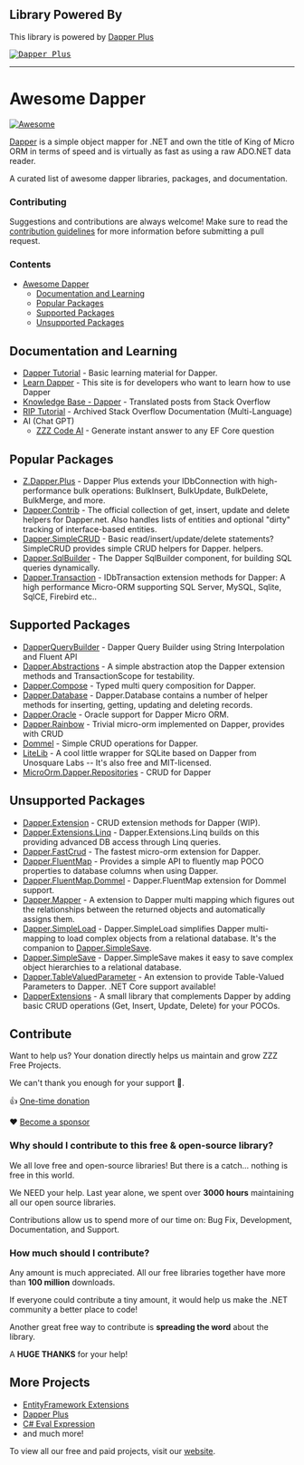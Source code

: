 ## Library Powered By

This library is powered by [Dapper Plus](https://dapper-plus.net/)

<a href="https://dapper-plus.net/">
<kbd>
<img src="https://zzzprojects.github.io/images/logo/dapper-plus-add.png" alt="Dapper Plus" />
</kbd>
</a>

---

# Awesome Dapper

[![Awesome](https://awesome.re/badge-flat.svg)](https://awesome.re)

[Dapper](https://github.com/StackExchange/Dapper) is a simple object mapper for .NET and own the title of King of Micro ORM in terms of speed and is virtually as fast as using a raw ADO.NET data reader.

A curated list of awesome dapper libraries, packages, and documentation.

### Contributing

Suggestions and contributions are always welcome! Make sure to read the [contribution guidelines](https://github.com/zzzprojects/awesome-dapper/blob/master/CONTRIBUTING.md) for more information before submitting a pull request.

### Contents

- [Awesome Dapper](#awesome-dapper)
   - [Documentation and Learning](#documentation-and-learning)
   - [Popular Packages](#popular-packages)
   - [Supported Packages](#supported-packages)
   - [Unsupported Packages](#supported-packages)

## Documentation and Learning

- [Dapper Tutorial](https://dapper-tutorial.net/) - Basic learning material for Dapper.
- [Learn Dapper](https://www.learndapper.com/) - This site is for developers who want to learn how to use Dapper
- [Knowledge Base - Dapper](https://dapper-tutorial.net/knowledge-base) - Translated posts from Stack Overflow
- [RIP Tutorial](https://riptutorial.com/dapper) - Archived Stack Overflow Documentation (Multi-Language)
- AI (Chat GPT)
   - [ZZZ Code AI](https://zzzcode.ai/answer-question?p1=dapper) - Generate instant answer to any EF Core question

## Popular Packages
- [Z.Dapper.Plus](http://dapper-plus.net/) - Dapper Plus extends your IDbConnection with high-performance bulk operations: BulkInsert, BulkUpdate, BulkDelete, BulkMerge, and more.
- [Dapper.Contrib](https://www.nuget.org/packages/Dapper.Contrib/) - The official collection of get, insert, update and delete helpers for Dapper.net. Also handles lists of entities and optional "dirty" tracking of interface-based entities.
- [Dapper.SimpleCRUD](https://github.com/ericdc1/Dapper.SimpleCRUD/) - Basic read/insert/update/delete statements? SimpleCRUD provides simple CRUD helpers for Dapper.
helpers.
- [Dapper.SqlBuilder](https://www.nuget.org/packages/Dapper.SqlBuilder/) - The Dapper SqlBuilder component, for building SQL queries dynamically.
- [Dapper.Transaction](https://www.nuget.org/packages/Dapper.Transaction/) - IDbTransaction extension methods for Dapper: A high performance Micro-ORM supporting SQL Server, MySQL, Sqlite, SqlCE, Firebird etc..

## Supported Packages
- [DapperQueryBuilder](https://github.com/Drizin/DapperQueryBuilder/) - Dapper Query Builder using String Interpolation and Fluent API
- [Dapper.Abstractions](https://github.com/Tazmainiandevil/Dapper.Abstractions) - A simple abstraction atop the Dapper extension methods and TransactionScope for testability.
- [Dapper.Compose](https://github.com/naasking/Dapper.Compose) - Typed multi query composition for Dapper.
- [Dapper.Database](https://github.com/dallasbeek/Dapper.Database) - Dapper.Database contains a number of helper methods for inserting, getting, updating and deleting records.
- [Dapper.Oracle](https://www.nuget.org/packages/Dapper.Oracle/) - Oracle support for Dapper Micro ORM.
- [Dapper.Rainbow](https://www.nuget.org/packages/Dapper.Rainbow/) - Trivial micro-orm implemented on Dapper, provides with CRUD 
- [Dommel](https://github.com/henkmollema/Dommel) - Simple CRUD operations for Dapper.
- [LiteLib](https://unosquare.github.io/litelib/) - A cool little wrapper for SQLite based on Dapper from Unosquare Labs -- It's also free and MIT-licensed.
- [MicroOrm.Dapper.Repositories](https://github.com/phnx47/MicroOrm.Dapper.Repositories) - CRUD for Dapper

## Unsupported Packages
- [Dapper.Extension](https://github.com/m98proxy/Dapper.Extension) - CRUD extension methods for Dapper (WIP).
- [Dapper.Extensions.Linq](https://github.com/ryanwatson/Dapper.Extensions.Linq) - Dapper.Extensions.Linq builds on this providing advanced DB access through Linq queries.
- [Dapper.FastCrud](https://github.com/MoonStorm/Dapper.FastCRUD) - The fastest micro-orm extension for Dapper.
- [Dapper.FluentMap](https://github.com/henkmollema/Dapper-FluentMap) - Provides a simple API to fluently map POCO properties to database columns when using Dapper.
- [Dapper.FluentMap.Dommel](https://www.nuget.org/packages/Dapper.FluentMap.Dommel/) - Dapper.FluentMap extension for Dommel support.
- [Dapper.Mapper](https://github.com/dotarj/Dapper.Mapper) - A extension to Dapper multi mapping which figures out the relationships between the returned objects and automatically assigns them. 
- [Dapper.SimpleLoad](https://github.com/Paymentsense/Dapper.SimpleLoad) - Dapper.SimpleLoad simplifies Dapper multi-mapping to load complex objects from a relational database. It's the companion to [Dapper.SimpleSave](https://github.com/Paymentsense/Dapper.SimpleSave).
- [Dapper.SimpleSave](https://github.com/Paymentsense/Dapper.SimpleSave/) - Dapper.SimpleSave makes it easy to save complex object hierarchies to a relational database.
- [Dapper.TableValuedParameter](https://github.com/ayberkcanturk/Dapper.TableValuedParameter) - An extension to provide Table-Valued Parameters to Dapper. .NET Core support available!
- [DapperExtensions](https://github.com/tmsmith/Dapper-Extensions) - A small library that complements Dapper by adding basic CRUD operations (Get, Insert, Update, Delete) for your POCOs.

## Contribute

Want to help us? Your donation directly helps us maintain and grow ZZZ Free Projects. 

We can't thank you enough for your support 🙏.

👍 [One-time donation](https://zzzprojects.com/contribute)

❤️ [Become a sponsor](https://github.com/sponsors/zzzprojects) 

### Why should I contribute to this free & open-source library?
We all love free and open-source libraries! But there is a catch... nothing is free in this world.

We NEED your help. Last year alone, we spent over **3000 hours** maintaining all our open source libraries.

Contributions allow us to spend more of our time on: Bug Fix, Development, Documentation, and Support.

### How much should I contribute?
Any amount is much appreciated. All our free libraries together have more than **100 million** downloads.

If everyone could contribute a tiny amount, it would help us make the .NET community a better place to code!

Another great free way to contribute is  **spreading the word** about the library.

A **HUGE THANKS** for your help!

## More Projects

- [EntityFramework Extensions](https://entityframework-extensions.net/)
- [Dapper Plus](https://dapper-plus.net/)
- [C# Eval Expression](https://eval-expression.net/)
- and much more! 

To view all our free and paid projects, visit our [website](https://zzzprojects.com/).
